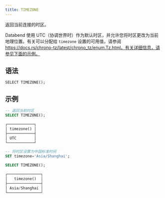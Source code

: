 ```yaml
---
title: TIMEZONE
---
```


返回当前连接的时区。

Databend 使用 UTC（协调世界时）作为默认时区，并允许您将时区更改为当前地理位置。有关可以分配给 `timezone` 设置的可用值，请参阅 https://docs.rs/chrono-tz/latest/chrono_tz/enum.Tz.html。有关详细信息，请参见下面的示例。

## 语法

```
SELECT TIMEZONE();
```

## 示例

```sql
-- 返回当前时区
SELECT TIMEZONE();

┌────────────┐
│ timezone() │
├────────────┤
│ UTC        │
└────────────┘

-- 将时区设置为中国标准时间
SET timezone='Asia/Shanghai';

SELECT TIMEZONE();

┌───────────────┐
│   timezone()  │
├───────────────┤
│ Asia/Shanghai │
└───────────────┘
```